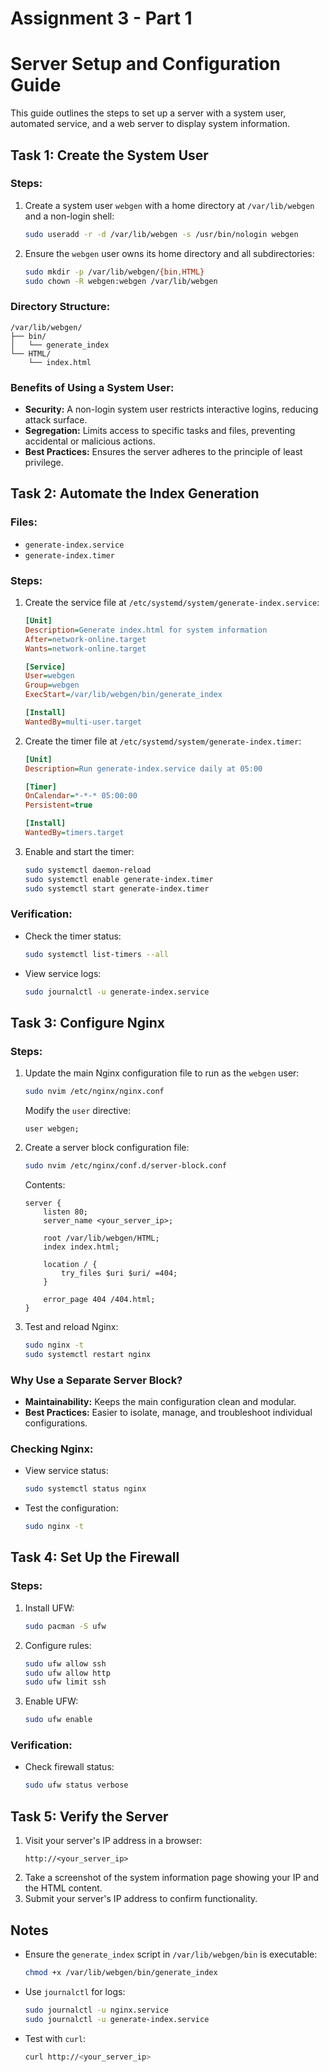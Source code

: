 # Assignment 3 - Part 1

# Server Setup and Configuration Guide

This guide outlines the steps to set up a server with a system user, automated service, and a web server to display system information. 



## Task 1: Create the System User

### Steps:
1. Create a system user `webgen` with a home directory at `/var/lib/webgen` and a non-login shell:
   ```bash
   sudo useradd -r -d /var/lib/webgen -s /usr/bin/nologin webgen
   ```
2. Ensure the `webgen` user owns its home directory and all subdirectories:
   ```bash
   sudo mkdir -p /var/lib/webgen/{bin,HTML}
   sudo chown -R webgen:webgen /var/lib/webgen
   ```

### Directory Structure:
```
/var/lib/webgen/
├── bin/
│   └── generate_index
└── HTML/
    └── index.html
```

### Benefits of Using a System User:
- **Security:** A non-login system user restricts interactive logins, reducing attack surface.
- **Segregation:** Limits access to specific tasks and files, preventing accidental or malicious actions.
- **Best Practices:** Ensures the server adheres to the principle of least privilege.



## Task 2: Automate the Index Generation

### Files:
- `generate-index.service`
- `generate-index.timer`

### Steps:
1. Create the service file at `/etc/systemd/system/generate-index.service`:
   ```ini
   [Unit]
   Description=Generate index.html for system information
   After=network-online.target
   Wants=network-online.target

   [Service]
   User=webgen
   Group=webgen
   ExecStart=/var/lib/webgen/bin/generate_index

   [Install]
   WantedBy=multi-user.target
   ```
2. Create the timer file at `/etc/systemd/system/generate-index.timer`:
   ```ini
   [Unit]
   Description=Run generate-index.service daily at 05:00

   [Timer]
   OnCalendar=*-*-* 05:00:00
   Persistent=true

   [Install]
   WantedBy=timers.target
   ```
3. Enable and start the timer:
   ```bash
   sudo systemctl daemon-reload
   sudo systemctl enable generate-index.timer
   sudo systemctl start generate-index.timer
   ```

### Verification:
- Check the timer status:
  ```bash
  sudo systemctl list-timers --all
  ```
- View service logs:
  ```bash
  sudo journalctl -u generate-index.service
  ```



## Task 3: Configure Nginx

### Steps:
1. Update the main Nginx configuration file to run as the `webgen` user:
   ```bash
   sudo nvim /etc/nginx/nginx.conf
   ```
   Modify the `user` directive:
   ```
   user webgen;
   ```

2. Create a server block configuration file:
   ```bash
   sudo nvim /etc/nginx/conf.d/server-block.conf
   ```
   Contents:
   ```
   server {
       listen 80;
       server_name <your_server_ip>;

       root /var/lib/webgen/HTML;
       index index.html;

       location / {
           try_files $uri $uri/ =404;
       }

       error_page 404 /404.html;
   }
   ```

3. Test and reload Nginx:
   ```bash
   sudo nginx -t
   sudo systemctl restart nginx
   ```

### Why Use a Separate Server Block?
- **Maintainability:** Keeps the main configuration clean and modular.
- **Best Practices:** Easier to isolate, manage, and troubleshoot individual configurations.

### Checking Nginx:
- View service status:
  ```bash
  sudo systemctl status nginx
  ```
- Test the configuration:
  ```bash
  sudo nginx -t
  ```



## Task 4: Set Up the Firewall

### Steps:
1. Install UFW:
   ```bash
   sudo pacman -S ufw
   ```
2. Configure rules:
   ```bash
   sudo ufw allow ssh
   sudo ufw allow http
   sudo ufw limit ssh
   ```
3. Enable UFW:
   ```bash
   sudo ufw enable
   ```

### Verification:
- Check firewall status:
  ```bash
  sudo ufw status verbose
  ```



## Task 5: Verify the Server

1. Visit your server's IP address in a browser:
   ```
   http://<your_server_ip>
   ```
2. Take a screenshot of the system information page showing your IP and the HTML content.
3. Submit your server's IP address to confirm functionality.



## Notes
- Ensure the `generate_index` script in `/var/lib/webgen/bin` is executable:
  ```bash
  chmod +x /var/lib/webgen/bin/generate_index
  ```
- Use `journalctl` for logs:
  ```bash
  sudo journalctl -u nginx.service
  sudo journalctl -u generate-index.service
  ```
- Test with `curl`:
  ```bash
  curl http://<your_server_ip>
  ```
```
